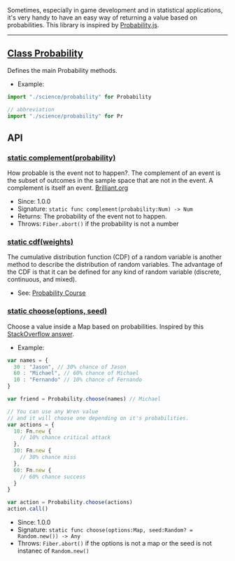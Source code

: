 <!-- file: domepunk/science/probability.wren -->
<!-- documentation automatically generated using domepunk/tools/doc -->
Sometimes, especially in game development and in statistical applications,
it's very handy to have an easy way of returning a value based on probabilities.
This library is inspired by [Probability.js](https://github.com/fschaefer/Probability.js).

---
## [Class Probability](https://github.com/ninjascl/domepunk/blob/main/domepunk/science/probability.wren#L19)


Defines the main Probability methods.
- Example:
```js
import "./science/probability" for Probability

// abbreviation
import "./science/probability" for Pr
```

## API

### [static complement(probability)](https://github.com/ninjascl/domepunk/blob/main/domepunk/science/probability.wren#L33)


How probable is the event not to happen?.
The complement of an event is the subset of outcomes
in the sample space that are not in the event. A complement is itself an event.
[Brilliant.org](https://brilliant.org/wiki/probability-by-complement/)

- Since: 1.0.0
- Signature: `static func complement(probability:Num) -> Num`
- Returns: The probability of the event not to happen.
- Throws: `Fiber.abort()` if the probability is not a number

### [static cdf(weights)](https://github.com/ninjascl/domepunk/blob/main/domepunk/science/probability.wren#L47)


The cumulative distribution function (CDF) of a
random variable is another method to describe the distribution of random variables.
The advantage of the CDF is that it can be defined for any kind of random
variable (discrete, continuous, and mixed).
- See: [Probability Course](https://www.probabilitycourse.com/chapter3/3_2_1_cdf.php)

### [static choose(options, seed)](https://github.com/ninjascl/domepunk/blob/main/domepunk/science/probability.wren#L105)


Choose a value inside a Map based on probabilities.
Inspired by this [StackOverflow answer](https://stackoverflow.com/a/10281036).
- Example:
```js
var names = {
  30 : "Jason", // 30% chance of Jason
  60 : "Michael", // 60% chance of Michael
  10 : "Fernando" // 10% chance of Fernando
}

var friend = Probability.choose(names) // Michael

// You can use any Wren value
// and it will choose one depending on it's probabilities.
var actions = {
  10: Fn.new {
    // 10% chance critical attack
  },
  30: Fn.new {
    // 30% chance miss
  },
  60: Fn.new {
    // 60% chance success
  }
}

var action = Probability.choose(actions)
action.call()
```
- Since: 1.0.0
- Signature: `static func choose(options:Map, seed:Random? = Random.new()) -> Any`
- Throws: `Fiber.abort()` if the options is not a map or the seed is not instanec of `Random.new()`
